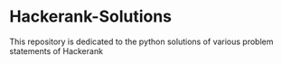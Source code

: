 # Hackerank-Solutions
This repository is dedicated to the python solutions of various problem statements of Hackerank
